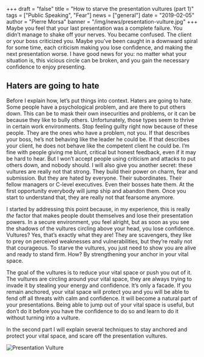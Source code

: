 +++
draft = "false"
title = "How to starve the presentation vultures (part 1)"
tags = ["Public Speaking", "Fear"]
news = ["general"]
date = "2019-02-05"
author = "Pierre Morsa"
banner = "/img/news/presentation-vulture.jpg"
+++
Maybe you feel that your last presentation was a complete failure. You didn’t manage to shake off your nerves. You became confused. The client or your boss criticized you. Maybe you’ve been caught in a downward spiral for some time, each criticism making you lose confidence, and making the next presentation worse. I have good news for you: no matter what your situation is, this vicious circle can be broken, and you gain the necessary confidence to enjoy presenting.

## Haters are going to hate
Before I explain how, let’s put things into context. Haters are going to hate. Some people have a psychological problem, and are there to put others down. This can be to mask their own insecurities and problems, or it can be because they like to bully others. Unfortunately, those types seem to thrive in certain work environments. Stop feeling guilty right now because of these people. They are the ones who have a problem, not you. If that describes your boss, he’s not behaving like the leader he could be. If that describes your client, he does not behave like the competent client he could be. I’m fine with people giving me blunt, critical but honest feedback, even if it may be hard to hear. But I won’t accept people using criticism and attacks to put others down, and nobody should. I will also give you another secret: these vultures are really not that strong. They build their power on charm, fear and submission. But they are hated by everyone. Their subordinates. Their fellow managers or C-level executives. Even their bosses hate them. At the first opportunity everybody will jump ship and abandon them. Once you start to understand that, they are really not that fearsome anymore.

I started by addressing this point because, in my experience, this is really *the* factor that makes people doubt themselves and lose their presentation powers. In a secure environment, you feel alright, but as soon as you see the shadows of the vultures circling above your head, you lose confidence. Vultures? Yes, that’s exactly what they are! They are scavengers, they like to prey on perceived weaknesses and vulnerabilities, but they’re really not that courageous. To starve the vultures, you just need to show you are alive and ready to stand firm. How? By strengthening your anchor in your vital space.

The goal of the vultures is to reduce your vital space or push you out of it. The vultures are circling around your vital space, they are always trying to invade it by stealing your energy and confidence. It’s only a facade. If you remain anchored, your vital space will protect you and you will be able to fend off all threats with calm and confidence. It will become a natural part of your presentations. Being able to jump out of your vital space is useful, but don’t do it before you have the confidence to do so and learn to do it without turning into a vulture.

In the second part I will explain several techniques to stay anchored and protect your vital space, and scare off the presentation vultures.

![Presentation Vulture](/img/news/presentation-vulture.jpg)
